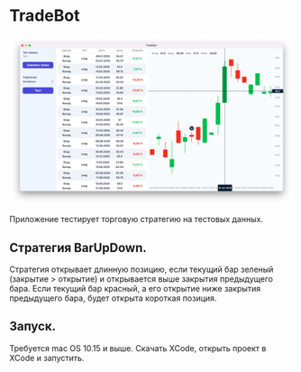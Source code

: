 # TradeBot
![app screen](/TradeBot/Docs/ReadmeResource/app-screen.png)

Приложение тестирует торговую стратегию на тестовых данных. 

## Стратегия BarUpDown.
Стратегия открывает длинную позицию, если текущий бар зеленый (закрытие > открытие) и открывается выше закрытия предыдущего бара. Если текущий бар красный, а его открытие ниже закрытия предыдущего бара, будет открыта короткая позиция.

## Запуск.
Требуется mac OS 10.15 и выше. Скачать XCode, открыть проект в XCode и запустить.
